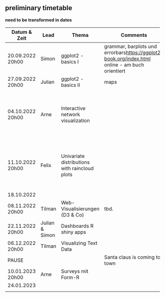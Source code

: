 ## preliminary timetable

**need to be transformed in dates**

| Datum & Zeit     | Lead           | Thema                                         | Comments                                                                                         | Ort / Format                                               |
| ---------------- | -------------- | --------------------------------------------- | ------------------------------------------------------------------------------------------------ | ---------------------------------------------------------- |
| 20.09.2022 20h00 | Simon          | ggplot2 - basics I                            | grammar, barplots und errorbars<https://ggplot2-book.org/index.html> online - am buch orientiert |                                                            |
| 27.09.2022 20h00 | Julian         | ggplot2 - basics II                           | maps                                                                                             |                                                            |
| 04.10.2022 20h00 | Arne           | Interactive network visualization             |                                                                                                  | Hybrid, Meeting Raum Kolingasse 14-16, 5. Stock, 1090 Wien |
| 11.10.2022 20h00 | Felix          | Univariate distributions with raincloud plots |                                                                                                  | Hybrid, Meeting Raum Kolingasse 14-16, 5. Stock, 1090 Wien |
| 18.10.2022       |                |                                               |                                                                                                  |                                                            |
| 08.11.2022 20h00 | Tilman         | Web-Visualisierungen (D3 & Co)                | tbd.                                                                                             |                                                            |
| 22.11.2022 20h00 | Julian & Simon | Dashboards R shiny apps                       |                                                                                                  | Hybrid, Sowi Ibk SR7                                       |
| 06.12.2022 20h00 | Tilman         | Visualizing Text Data                         |                                                                                                  |                                                            |
| PAUSE            |                |                                               | Santa claus is coming to town                                                                    |                                                            |
| 10.01.2023 20h00 | Arne           | Surveys mit Form-R                            |                                                                                                  |                                                            |
| 24.01.2023       |                |                                               |                                                                                                  |                                                            |
|                  |                |                                               |                                                                                                  |                                                            |
